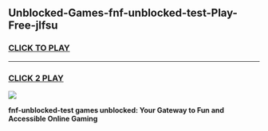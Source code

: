 
## Unblocked-Games-fnf-unblocked-test-Play-Free-jlfsu
<h3>
<a href="https://premium76.site?title=fnf-unblocked-test&ref=10A">CLICK TO PLAY</a></h3>
<hr>

<h3>
<a href="https://premium76.site?title=fnf-unblocked-test&ref=10A">CLICK 2 PLAY</a>
  
</h3>

<a href="https://premium76.site?title=fnf-unblocked-test&ref=10A"><img src="https://clearcache.store/games.png"></a>


**fnf-unblocked-test games unblocked: Your Gateway to Fun and Accessible Online Gaming**
